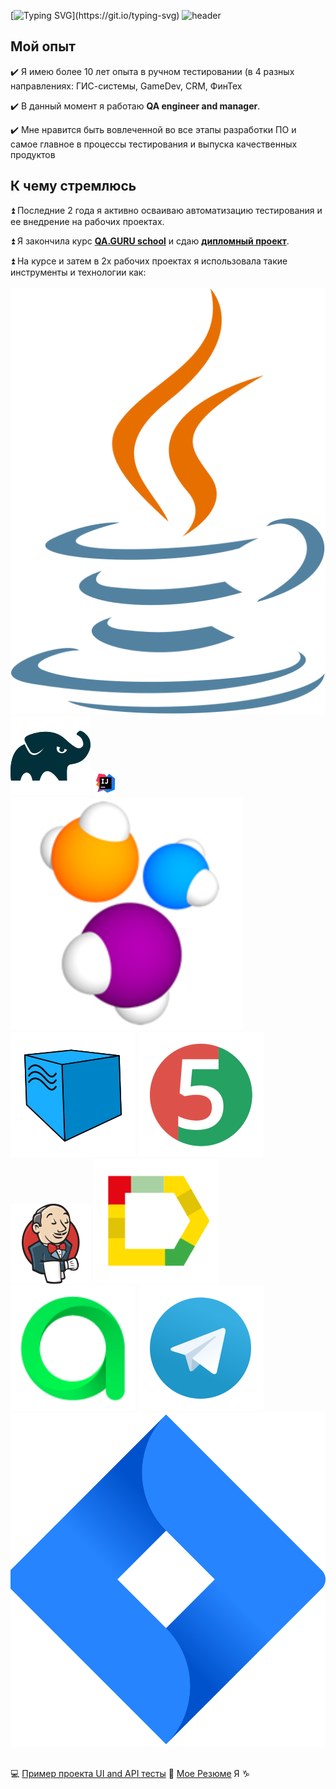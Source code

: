 [![Typing SVG](https://readme-typing-svg.herokuapp.com?font=PT+Sans+Narrow&size=18&duration=4000&color=0E0F59&background=91D4FF00&multiline=true&height=60&lines=%D0%9F%D1%80%D0%B8%D0%B2%D0%B5%D1%82%2C;%D0%B4%D0%BE%D0%B1%D1%80%D0%BE+%D0%BF%D0%BE%D0%B6%D0%B0%D0%BB%D0%BE%D0%B2%D0%B0%D1%82%D1%8C+%D0%B2+%D0%BC%D0%BE%D0%B9+%D0%BF%D1%80%D0%BE%D1%84%D0%B8%D0%BB%D1%8C!)](https://git.io/typing-svg)
![header](https://capsule-render.vercel.app/api?type=waving&&color=random&height=300&section=header&text=Azovtseva%20Elizaveta&fontSize=80&animation=fadeIn&fontAlignY=38&desc=QA-Engineer%20manual%20and%20auto)
## Мой опыт
:heavy_check_mark: Я имею более 10 лет опыта в ручном тестировании (в 4 разных направлениях: ГИС-системы, GameDev, CRM, ФинТех

:heavy_check_mark: В данный момент я работаю **QA engineer and manager**.

:heavy_check_mark: Мне нравится быть вовлеченной во все этапы разработки ПО и самое главное в процессы тестирования и выпуска качественных продуктов

## К чему стремлюсь
:arrow_double_up: Последние 2 года я активно осваиваю автоматизацию тестирования и ее внедрение на рабочих проектах.

:arrow_double_up: Я закончила курс **[QA.GURU school](https://qa.guru)** и сдаю **[дипломный проект](https://github.com/azolayza/BonsellerAutotests)**.

:arrow_double_up: На курсе и затем в 2х рабочих проектах я использовала такие инструменты и технологии как:</br></br>
![This is an image](/img/logo/java-logo.svg)
![This is an image](/img/logo/gradle-logo.svg)
![This is an image](/img/logo/Intelij_IDEA.png)
![This is an image](/img/logo/selenide-logo.svg)
![This is an image](/img/logo/selenoid-logo.svg)
![This is an image](/img/logo/junit5-logo.svg)
![This is an image](/img/logo/jenkins-logo.svg)
![This is an image](/img/logo/allure-report-logo.svg)
![This is an image](/img/logo/allure-testops-logo.svg)
![This is an image](/img/logo/telegram-logo.svg)
![This is an image](/img/logo/jira-logo.svg)</br></br>

💻 [Пример проекта UI and API тесты](https://github.com/azolayza/BonsellerAutotests) 
📎 [Мое Резюме](https://drive.google.com/file/d/1TUvs8hP2FrW9m3OHztjwK4NP59xwhAtg/view?usp=sharing)
Я :capricorn:
